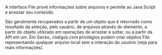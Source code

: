 A interface File provê informações sobre arquivos e permite ao Java Script a acessar seu conteúdo.

São geralmente recuperados a partir de um objeto que é retornado como resultado da seleção, pelo usuário, de arquivos através do elemento, a partir do objeto utilizado em operações de arrastar e soltar, ou a partir da API em um. Em Gecko, códigos com privilégios podem criar objetos File representando qualquer arquivo local sem a interação do usuário (veja para mais informações).